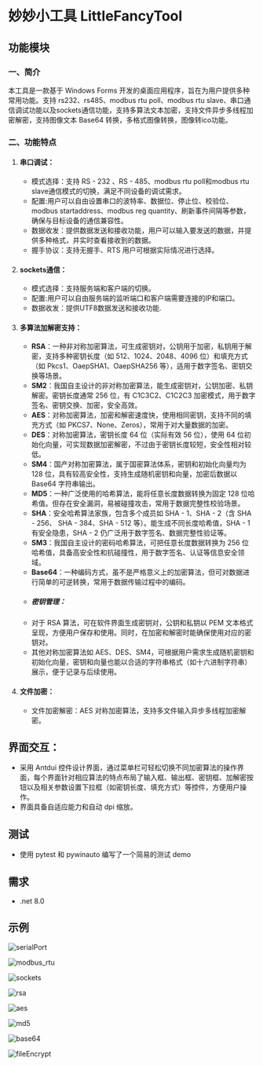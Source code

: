 # 妙妙小工具 LittleFancyTool

## 功能模块

### 一、简介

本工具是一款基于 Windows Forms 开发的桌面应用程序，旨在为用户提供多种常用功能。支持 rs232、rs485、modbus rtu poll、modbus rtu slave、串口通信调试功能以及sockets通信功能，支持多算法文本加密，支持文件异步多线程加密解密，支持图像文本 Base64 转换，多格式图像转换，图像转ico功能。

### 二、功能特点

1. #### 串口调试：

   - 模式选择：支持 RS - 232 、RS - 485、modbus rtu poll和modbus rtu slave通信模式的切换，满足不同设备的调试需求。
   - 配置:用户可以自由设置串口的波特率、数据位、停止位、校验位、modbus startaddress、modbus reg quantity、刷新事件间隔等参数，确保与目标设备的通信兼容性。
   - 数据收发：提供数据发送和接收功能，用户可以输入要发送的数据，并提供多种格式，并实时查看接收到的数据。
   - 握手协议：支持无握手、RTS 用户可根据实际情况进行选择。

2. #### sockets通信：

   - 模式选择：支持服务端和客户端的切换。
   - 配置:用户可以自由服务端的监听端口和客户端需要连接的IP和端口。
   - 数据收发：提供UTF8数据发送和接收功能.
   
2. #### 多算法加解密支持：

   - **RSA**：一种非对称加密算法，可生成密钥对，公钥用于加密，私钥用于解密，支持多种密钥长度（如 512、1024、2048、4096 位）和填充方式（如 Pkcs1、OaepSHA1、OaepSHA256 等），适用于数字签名、密钥交换等场景。
   - **SM2**：我国自主设计的非对称加密算法，能生成密钥对，公钥加密、私钥解密。密钥长度通常 256 位，有 C1C3C2、C1C2C3 加密模式，用于数字签名、密钥交换、加密，安全高效。
   - **AES**：对称加密算法，加密和解密速度快，使用相同密钥，支持不同的填充方式（如 PKCS7、None、Zeros），常用于对大量数据的加密。
   - **DES**：对称加密算法，密钥长度 64 位（实际有效 56 位），使用 64 位初始化向量，可实现数据加密解密，不过由于密钥长度较短，安全性相对较低。
   - **SM4**：国产对称加密算法，属于国密算法体系，密钥和初始化向量均为 128 位，具有较高安全性，支持生成随机密钥和向量，加密后数据以 Base64 字符串输出。
   - **MD5**：一种广泛使用的哈希算法，能将任意长度数据转换为固定 128 位哈希值。但存在安全漏洞，易被碰撞攻击，常用于数据完整性校验场景。
   - **SHA**：安全哈希算法家族，包含多个成员如 SHA - 1、SHA - 2（含 SHA - 256、 SHA - 384、SHA - 512 等）。能生成不同长度哈希值，SHA - 1 有安全隐患，SHA - 2 仍广泛用于数字签名、数据完整性验证等。
   - **SM3**：我国自主设计的密码哈希算法，可把任意长度数据转换为 256 位哈希值，具备高安全性和抗碰撞性，用于数字签名、认证等信息安全领域。
   - **Base64**：一种编码方式，虽不是严格意义上的加密算法，但可对数据进行简单的可逆转换，常用于数据传输过程中的编码。
   - ##### 密钥管理：
   - 对于 RSA 算法，可在软件界面生成密钥对，公钥和私钥以 PEM 文本格式呈现，方便用户保存和使用。同时，在加密和解密时能确保使用对应的密钥对。
   - 其他对称加密算法如 AES、DES、SM4，可根据用户需求生成随机密钥和初始化向量，密钥和向量也能以合适的字符串格式（如十六进制字符串）展示，便于记录与后续使用。

3. #### 文件加密：

   - 文件加密解密：AES 对称加密算法，支持多文件输入异步多线程加密解密。

## 界面交互：

- 采用 Antdui 控件设计界面，通过菜单栏可轻松切换不同加密算法的操作界面，每个界面针对相应算法的特点布局了输入框、输出框、密钥框、加解密按钮以及相关参数设置下拉框（如密钥长度、填充方式）等控件，方便用户操作。
- 界面具备自适应能力和自动 dpi 缩放。

## 测试

- 使用 pytest 和 pywinauto 编写了一个简易的测试 demo

## 需求

- .net 8.0

## 示例

![serialPort](doc/pic/serialPort.png)

![modbus_rtu](doc/pic/modbus_rtu.png)

![sockets](doc/pic/sockets.png)

![rsa](doc/pic/rsa.png)

![aes](doc/pic/aes.png)

![md5](doc/pic/md5.png)

![base64](doc/pic/base64.png)

![fileEncrypt](doc/pic/fileEncrypt.png)
